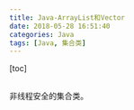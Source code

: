 ```yaml
---
title: Java-ArrayList和Vector
date: 2018-05-28 16:51:40
categories: Java
tags: [Java, 集合类]
---
```

[toc]
## 
非线程安全的集合类。
